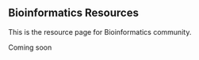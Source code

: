 ##  Bioinformatics Resources

This is the resource page for Bioinformatics community.

Coming soon

